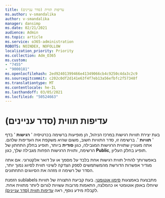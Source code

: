 ```yaml
---
title: עדיפות תווית (סדר עניינים)
ms.author: v-smandalika
author: v-smandalika
manager: dansimp
ms.date: 02/21/2021
audience: Admin
ms.topic: article
ms.service: o365-administration
ROBOTS: NOINDEX, NOFOLLOW
localization_priority: Priority
ms.collection: Adm_O365
ms.custom:
- "7455"
- "9000181"
ms.openlocfilehash: 2ed92401399466e41349066cb4c9250c4da3c2c9
ms.sourcegitcommit: c202c0df2d141e63f4f7eb13a56efbfc2f57348f
ms.translationtype: MT
ms.contentlocale: he-IL
ms.lasthandoff: 03/05/2021
ms.locfileid: "50524663"
---
```

# <a name="label-priority-order-matters"></a>עדיפות תווית (סדר עניינים)

בעת יצירת תוויות רגישות במרכז הניהול, הן מופיעות ברשימה בכרטיסיה ' **רגישות** ' בדף ' **תוויות** '. ברשימה זו, סדר התוויות חשוב, משום שהיא משקפת את העדיפות שלהם. אתה מעוניין שתווית הרגישות המגבילה, כגון **סודית** ביותר, תופיע בחלק התחתון של הרשימה, ותווית הרגישות הפחות מגבילה שלך, כגון **Public**, תופיע בחלק העליון.

באפשרותך להחיל תווית רגישות אחת בלבד על מסמך או על דואר אלקטרוני. אם אתה מגדיר אפשרות הדורשת מהמשתמשים לספק הצדקה לשינוי תווית לסיווג נמוך יותר, הסדר של רשימה זו מזהה את הסיווגים התחתונים.

הזמנת sublabels מתבצעת באמצעות [סימון אוטומטי](https://docs.microsoft.com/microsoft-365/compliance/apply-sensitivity-label-automatically). בעת קביעת התצורה של תוויות שיוחלו באופן אוטומטי או כהמלצה, התאמות מרובות עשויות לגרום ליותר מתווית אחת. לקבלת מידע נוסף, ראה [עדיפות תווית (סדר עניינים)](https://docs.microsoft.com/microsoft-365/compliance/sensitivity-labels).